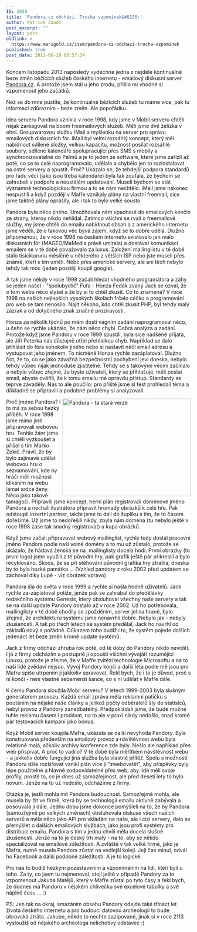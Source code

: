 ```yaml
---
ID: 2659
title: 'Pandora.cz odchází. Trocha vzpomínek&#8230;'
author: Patrick Zandl
post_excerpt: ""
layout: post
oldlink: >
  https://www.marigold.cz/item/pandora-cz-odchazi-trocha-vzpominek
published: true
post_date: 2013-06-10 08:57:34
---
```

<p>Koncem listopadu 2013 naposledy vydechne jedna z nejdéle kontinuálně beze změn běžících služeb českého internetu - emailový diskusní server <a href="http://www.pandora.cz">Pandora.cz</a>. A protože jsem stál u jeho zrodu, přišlo mi vhodné si vzpomenout jeho začátků. </p>


<!--more-->

<p>Než se do mne pustíte, že kontinuálně běžících služeb tu máme více, pak tu informaci zdůrazním - beze změn. Ale popořádku. </p>

<p>Idea serveru Pandora vznikla v roce 1998, kdy jsme v Mobil serveru chtěli nějak zareagovat na boom freemailových služeb. Měli jsme dvě želízka v ohni. Groupwarovou službu iMail a myšlenku na server pro správu emailových diskusních fór. iMail byl velmi rozsáhlý koncept, který měl nabídnout sdílené složky, velkou kapacitu, možnost posílat rozsáhlé soubory, sdílené kalendáře spolupracující přes SMS s mobily a synchronizovatelné do Palmů a je to jeden ze software, které jsme zařízli až poté, co se to celé naprogramovalo, udělalo a chybělo jen to rozinstalovat na ostré servery a spustit. Proč? Ukázalo se, že tehdejší podpora standardů pro řadu věcí (jako jsou třeba kalendáře) byla tak zoufalá, že bychom se zahrabali v podpoře a neustálém updatování. Museli bychom se stát významně technologickou firmou a to se nám nechtělo. iMail jsme nakonec nespustili a když později v Mafře vznikaly plány na vlastní freemail, sice jsme taktně plány oprášily, ale i tak to bylo velké sousto. </p>

<p>Pandora byla něco jiného. Umožňovala nám vpadnout do emailových končin ze strany, kterou nikdo nehlídal. Zatímco všichni se rvali o freemailové služby, my jsme chtěli do emailu nabídnout obsah a z amerického internetu jsme věděli, že o takovou věc bývá zájem, když se to dobře udělá. Dlužno připomenout, že v roce 1998 na českém internetu existovalo jen málo diskusních fór (MAGEO/MaMedia právě umírala) a dostávat komunikaci emailem se v té době považovalo za luxus. Založení mailinglistu v té době stálo tisícikorunu měsíčně u některého z větších ISP nebo jste museli přes známé, kteří s tím uměli. Nebo přes americké servery, ale ani těch nebylo tehdy tak moc (jeden později koupil google).</p>

<p>A tak jsme někdy v roce 1998 začali hledat vhodného programátora a záhy se jeden našel - "spolubydlič" Fufa - Honza Fedák zvaný Jack se ozval, že o tom webu něco slyšel a že by si to chtěl zkusit. Co to znamená? V roce 1998 na našich nejlepších vysokých školách frčelo céčko a programování pro web se tam nenosilo. Najít někoho, kdo chtěl zkusit PHP, byl tehdy malý zázrak a od dotyčného znak značné prozíravosti. </p>

<p>Honza za několik týdnů po mém dosti vágním zadání naprogramoval něco, u čeho se rychle ukázalo, že nám něco chybí. Dobrá analýza a zadání. Protože když jsme Pandoru v roce 1999 spustili, byla sice nadšeně přijata, ale Jiří Peterka nás důstojně utřel přehlídkou chyb. Například se dalo přihlásit do fóra kohokoliv jiného nebo si nastavit něčí email adresu a vystupovat jeho jménem. To nicméně Honza rychle zazáplatoval. Dlužno říct, že to, co se jako závažná bezpečnostní pochybení jeví dneska, nebylo tehdy vůbec nijak jednoduše zjistitelné. Tehdy se s takovými věcmi začínalo a nebylo vůbec zřejmé, že byste uživateli, který se přihlašuje, měli poslat email, abyste ověřili, že k tomu emailu má opravdu přístup. Standardy se teprve závaděly. Nás to ale poučilo: pro příště jsme si fest prohledali téma a důkladně se připravili a podobné problémy si analyzovali.</p>

<p><img style="float: right;" src="http://www.marigold.cz/wp-content/uploads/lupa-619.gif" alt="Pandora - ta stará verze" width="350" height="266" border="0" /></p>

<p>Proč jméno Pandora? I to má za sebou hezký příběh. V roce 1998 jsme mimo jiné připravovali webovou hru. Tenhle žánr jsme si chtěli vyzkoušet a přišel s tím Marko Zekič. Pravil, že by bylo zajímavé udělat webovou hru o seznamování, kde by hráči měli možnost klikáním na webu lámat srdce ženy. Něco jako takové tamagoči. Připravili jsme koncept, herní plán registrovali doménové jméno Pandora a nechali ilustrátora připravit hromady obrázků k celé hře. Pak odstoupil inzertní partner, takže jsme to dali do šuplíku s tím, že to časem dořešíme. Už jsme to nedořešili nikdy, zbyla nám doména (tu nebylo ještě v roce 1998 zase tak snadný registrovat) a kupa obrázků.</p>

<p>Když jsme začali připravovat webový mailinglist, rychle tedy dostal pracovní jméno Pandora podle naší volné domény a to mu už zůstalo, protože se ukázalo, že hádavá ženská se na  mailinglisty docela hodí. První obrázky (to první logo) jsme využili z té původní hry, pak grafik ještě pár přikreslil a bylo recyklováno. Škoda, že se při stěhování původní grafika hry ztratila, dneska by to byla hezká památka … (Vzhled pandory z roku 2002 před updatem se zachoval díky Lupě - viz obrázek vpravo)</p>

<p>Pandora šla do světa v roce 1999 a rychle si našla hodně uživatelů. Jack rychle za-záplatoval potíže, jenže pak se zahrabal do předělávky redakčního systému Genesis, který obsluhoval všechny naše servery a tak se na další update Pandory dostalo až v roce 2002. Už ho potřebovala, mailinglisty v té době chodily se zpožděním, server jel na hraně, bylo zřejmé, že architekturu systému jsme nenavrhli dobře. Nebylo jak - nebyly zkušenosti. A tak po třech letech se systém předělal, Jack ho navrhl od základů nový a pořádně. Důkazem toho budiž i to, že systém pojede dalších jedenáct let beze změn kromě update systémů. </p>

<p>Jack z firmy odchází zhruba rok poté, od té doby do Pandory nikdo neviděl. I já z firmy odcházím a postupně ji opouští všichni vývojáři rozumějící Linuxu, protože je zřejmé, že v Mafře zvítězí technologie Microsoftu a na to naši lidé zvědavi nejsou. Vývoj Pandory končí a další léta podle mě jsou pro Mafru spíše utrpením ji jakkoliv spravovat. Řekl bych, že i to je důvod, proč s ní končí - není vlastně sebemenší šance, co s ní udělat v Mafře dále.</p>

<p>K čemu Pandora sloužila Mobil serveru? V letech 1999-2003 byla slušným generátorem provozu. Každá email zpráva měla reklamní patičku s poutáním na nějaké naše články a jelikož počty odběratelů šly do statisíců, nebyl provoz z Pandory zanedbatelný. Předpokládali jsme, že bude možné tuhle reklamu časem i prodávat, na to ale v praxi nikdy nedošlo, snad kromě pár testovacích kampaní jako bonus.</p>

<p>Když Mobil server koupila Mafra, ukázala se další nevýhoda Pandory. Byla konstruovaná především na emailový provoz a návštěvnost webu byla relativně malá, ačkoliv archivy konference zde byly. Nešlo ale například přes web přispívat. A proč to vadilo? V té době byla měřítkem návštěvnost webu - a jakkoliv dobře fungující jiná služba byla vlastně přítěž. Spolu s možností Pandoru dále rozšiřovat vznikl plán více ji "zwebovatět", aby příspěvky byly lépe použitelné a hlavně zodpovídatelné přes web, aby lidé měli svoje profily, prostě to, co je dnes už samozřejmost, ale před deseti lety to bylo novum. Jenže na to už nedošlo, odcházíme z firmy.</p>

<p>Otázka je, jestli mohla mít Pandora budoucnost. Samozřejmě mohla, ale musela by žít ve firmě, která by se technologií emailu aktivně zabývala a posouvala ji dále. Jednu dobu jsme dokonce pomýšleli na to, že by Pandora (samozřejmě po velkých změnách) obsluhovala diskuse všech našich serverů a měla něco jako API pro vkládání na naše, ale i cizí servery, dalo se přemýšlet o dalších emailových službách, jako jsou profi systémy pro distribuci emailu. Pandora s tím v jednu chvíli měla docela slušné zkušenosti. Jenže na to je český trh malý - na to, aby se někdo specializoval na emailové záležitosti. A zvláště v tak velké firmě, jako je Mafra, nutně musela Pandora zůstat na vedlejší koleji. Její čas minul, odvál ho Facebook a další podobné záležitosti. A je to logické. </p>

<p>Pro nás to budiž hezkým pozastavením a vzpomínáním na lidi, kteří byli u toho. Za ty, co jsem tu nejmenoval, stojí ještě v případě Pandory za to vzpomenout Jakuba Matějů, který v Mafře zůstal po tyto časy a řekl bych, že dodnes má Pandoru v nějakém chlívečku své excelové tabulky a své náplně času … :)</p>

<p>PS: Jen tak na okraj, smazáním obsahu Pandory odejde také třináct let života českého internetu a pro budoucí datovou archeologii to bude obrovská ztráta. Jakube, někde to nechte zazipované, jinak si v roce 2113 vysloužíš od nějakého archeologa nelichotivý odstavec :) </p>
